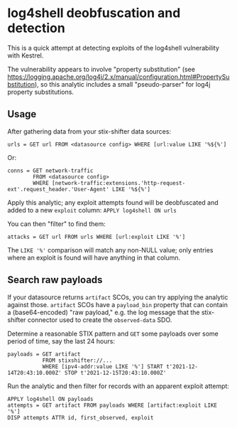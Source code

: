 # log4shell deobfuscation and detection

This is a quick attempt at detecting exploits of the log4shell
vulnerability with Kestrel.

The vulnerability appears to involve "property substitution" (see
https://logging.apache.org/log4j/2.x/manual/configuration.html#PropertySubstitution),
so this analytic includes a small "pseudo-parser" for log4j property
substitutions.

## Usage

After gathering data from your stix-shifter data sources:
```
urls = GET url FROM <datasource config> WHERE [url:value LIKE '%${%']
```

Or:
```
conns = GET network-traffic
        FROM <datasource config>
        WHERE [network-traffic:extensions.'http-request-ext'.request_header.'User-Agent' LIKE '%${%']
```

Apply this analytic; any exploit attempts found will be deobfuscated
and added to a new `exploit` column: ``` APPLY log4shell ON urls ```

You can then "filter" to find them:
```
attacks = GET url FROM urls WHERE [url:exploit LIKE '%']
```

The `LIKE '%'` comparison will match any non-NULL value; only entries
where an exploit is found will have anything in that column.

## Search raw payloads

If your datasource returns `artifact` SCOs, you can try applying the
analytic against those.  `artifact` SCOs have a `payload_bin` property
that can contain a (base64-encoded) "raw payload," e.g. the log
message that the stix-shifter connector used to create the
`observed-data` SDO.

Determine a reasonable STIX pattern and `GET` some payloads over some
period of time, say the last 24 hours:

```
payloads = GET artifact
           FROM stixshifter://...
           WHERE [ipv4-addr:value LIKE '%'] START t'2021-12-14T20:43:10.000Z' STOP t'2021-12-15T20:43:10.000Z'
```

Run the analytic and then filter for records with an apparent exploit attempt:

```
APPLY log4shell ON payloads
attempts = GET artifact FROM payloads WHERE [artifact:exploit LIKE '%']
DISP attempts ATTR id, first_observed, exploit
```
